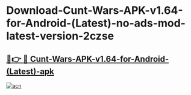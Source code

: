 # Download-Cunt-Wars-APK-v1.64-for-Android-(Latest)-no-ads-mod-latest-version-2czse

<h2><a href="https://indoapkmods.web.app?title=Cunt-Wars-APK-v1.64-for-Android-(Latest)">🔗👉 🔴 Cunt-Wars-APK-v1.64-for-Android-(Latest)-apk </a></h2>

[![acn](https://github.com/user-attachments/assets/0f9c940e-d8b0-45ae-aac7-cd30a18b3e1c)](https://indoapkmods.web.app?title=Cunt-Wars-APK-v1.64-for-Android-(Latest))
